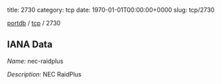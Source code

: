 title: 2730
category: tcp
date: 1970-01-01T00:00:00+0000
slug: tcp/2730

[portdb](/) / [tcp](/category/tcp.html) / 2730


## IANA Data

_Name:_ nec-raidplus

_Description:_ NEC RaidPlus

